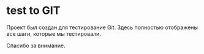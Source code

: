 # test to GIT
Проект был создан для тестирование Git.
Здесь полностью отображены все шаги, которые мы тестировали.

Спасибо за внимание.